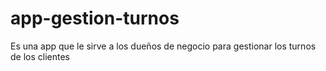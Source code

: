 # app-gestion-turnos
Es una app que le sirve a los dueños de negocio para gestionar los turnos de los clientes
